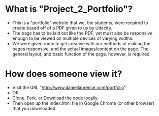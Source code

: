 # What is "Project_2_Portfolio"?
- This is a "portfolio" website that we, the students, were required to create based off of a PDF given to us by Udacity.
- The page has to be laid out like the PDF, yet must also be responsive enough to be viewed on multiple devices of varying widths.
- We were given room to get creative with our methods of making the pages responsive, and the actual images/content on the page. The general layout, and basic function of the page, however, is required.

# How does someone view it?
- Visit the URL "http://www.daniellaurence.com/portfolio"
- OR 
- Clone, Fork, or Download the code locally.
- Then open up the index.html file in Google Chrome (or other browser) that you downloaded.
